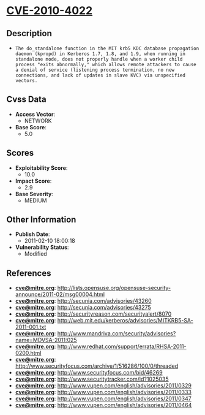 
# [CVE-2010-4022](http://lists.opensuse.org/opensuse-security-announce/2011-02/msg00004.html)

## Description

- `The do_standalone function in the MIT krb5 KDC database propagation daemon (kpropd) in Kerberos 1.7, 1.8, and 1.9, when running in standalone mode, does not properly handle when a worker child process "exits abnormally," which allows remote attackers to cause a denial of service (listening process termination, no new connections, and lack of updates in slave KVC) via unspecified vectors.`

## Cvss Data

- **Access Vector**:
  - NETWORK
- **Base Score**:
  - 5.0

## Scores

- **Exploitability Score**:
  - 10.0
- **Impact Score**:
  - 2.9
- **Base Severity**:
  - MEDIUM

## Other Information

- **Publish Date**:
  - 2011-02-10 18:00:18
- **Vulnerability Status**:
  - Modified

## References

- **cve@mitre.org**: http://lists.opensuse.org/opensuse-security-announce/2011-02/msg00004.html
- **cve@mitre.org**: http://secunia.com/advisories/43260
- **cve@mitre.org**: http://secunia.com/advisories/43275
- **cve@mitre.org**: http://securityreason.com/securityalert/8070
- **cve@mitre.org**: http://web.mit.edu/kerberos/advisories/MITKRB5-SA-2011-001.txt
- **cve@mitre.org**: http://www.mandriva.com/security/advisories?name=MDVSA-2011:025
- **cve@mitre.org**: http://www.redhat.com/support/errata/RHSA-2011-0200.html
- **cve@mitre.org**: http://www.securityfocus.com/archive/1/516286/100/0/threaded
- **cve@mitre.org**: http://www.securityfocus.com/bid/46269
- **cve@mitre.org**: http://www.securitytracker.com/id?1025035
- **cve@mitre.org**: http://www.vupen.com/english/advisories/2011/0329
- **cve@mitre.org**: http://www.vupen.com/english/advisories/2011/0333
- **cve@mitre.org**: http://www.vupen.com/english/advisories/2011/0347
- **cve@mitre.org**: http://www.vupen.com/english/advisories/2011/0464
